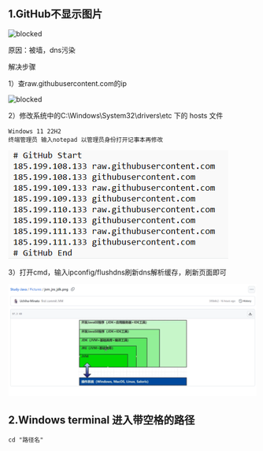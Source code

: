 ## 1.GitHub不显示图片

![blocked](./Pictures/墙.png)

原因：被墙，dns污染

解决步骤
    
1）查raw.githubusercontent.com的ip

![blocked](./Pictures/查ip.png)

2）修改系统中的C:\Windows\System32\drivers\etc 下的 hosts 文件

    Windows 11 22H2
    终端管理员 输入notepad 以管理员身份打开记事本再修改

![hosts](./Pictures/修改host.png)

3）打开cmd，输入ipconfig/flushdns刷新dns解析缓存，刷新页面即可

![hosts](./Pictures/修复完成.png)

## 2.Windows terminal 进入带空格的路径

    cd "路径名"

    
